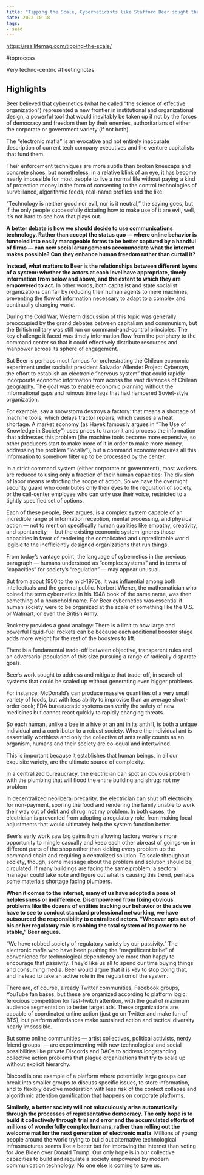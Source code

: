 ```yaml
---
title: "Tipping the Scale, Cyberneticists like Stafford Beer sought the balance between large-scale systems and individual autonomy"
date: 2022-10-18
tags:
- seed
---
```

https://reallifemag.com/tipping-the-scale/

#toprocess 

Very techno-centric #fleetingnotes 

## Highlights
Beer believed that cybernetics (what he called “the science of effective organization”) represented a new frontier in institutional and organizational design, a powerful tool that would inevitably be taken up if not by the forces of democracy and freedom then by their enemies, authoritarians of either the corporate or government variety (if not both).

The “electronic mafia” is an evocative and not entirely inaccurate description of current tech company executives and the venture capitalists that fund them.

Their enforcement techniques are more subtle than broken kneecaps and concrete shoes, but nonetheless, in a relative blink of an eye, it has become nearly impossible for most people to live a normal life without paying a kind of protection money in the form of consenting to the control technologies of surveillance, algorithmic feeds, real-name profiles and the like.

“Technology is neither good nor evil, nor is it neutral,” the saying goes, but if the only people successfully dictating how to make use of it are evil, well, it’s not hard to see how that plays out.

**A better debate is how we should decide to use communications technology. Rather than accept the status quo — where online behavior is funneled into easily manageable forms to be better captured by a handful of firms — can new social arrangements accommodate what the internet makes possible? Can they enhance human freedom rather than curtail it?**

**Instead, what matters to Beer is the relationships between different layers of a system: whether the actors at each level have appropriate, timely information from below and above, and the extent to which they are empowered to act.** In other words, both capitalist and state socialist organizations can fail by reducing their human agents to mere machines, preventing the flow of information necessary to adapt to a complex and continually changing world.

During the Cold War, Western discussion of this topic was generally preoccupied by the grand debates between capitalism and communism, but the British military was still run on command-and-control principles. The key challenge it faced was timely information flow from the periphery to the command center so that it could effectively distribute resources and manpower across its sphere of engagement.

But Beer is perhaps most famous for orchestrating the Chilean economic experiment under socialist president Salvador Allende: Project Cybersyn, the effort to establish an electronic “nervous system” that could rapidly incorporate economic information from across the vast distances of Chilean geography. The goal was to enable economic planning without the informational gaps and ruinous time lags that had hampered Soviet-style organization.

For example, say a snowstorm destroys a factory: that means a shortage of machine tools, which delays tractor repairs, which causes a wheat shortage. A market economy (as Hayek famously argues in “The Use of Knowledge in Society”) uses prices to transmit and process the information that addresses this problem (the machine tools become more expensive, so other producers start to make more of it in order to make more money, addressing the problem “locally”), but a command economy requires all this information to somehow filter up to be processed by the center.

In a strict command system (either corporate or government), most workers are reduced to using only a fraction of their human capacities: The division of labor means restricting the scope of action. So we have the overnight security guard who contributes only their eyes to the regulation of society, or the call-center employee who can only use their voice, restricted to a tightly specified set of options.

Each of these people, Beer argues, is a complex system capable of an incredible range of information reception, mental processing, and physical action — not to mention specifically human qualities like empathy, creativity, and spontaneity — but the existing economic system ignores those capacities in favor of rendering the complicated and unpredictable world legible to the inefficiently designed organizations that run things.

From today’s vantage point, the language of cybernetics in the previous paragraph — humans understood as “complex systems” and in terms of “capacities” for society’s “regulation” — may appear unusual.

But from about 1950 to the mid-1970s, it was influential among both intellectuals and the general public. Norbert Wiener, the mathematician who coined the term cybernetics in his 1948 book of the same name, was then something of a household name. For Beer cybernetics was essential if human society were to be organized at the scale of something like the U.S. or Walmart, or even the British Army.

Rocketry provides a good analogy: There is a limit to how large and powerful liquid-fuel rockets can be because each additional booster stage adds more weight for the rest of the boosters to lift.

There is a fundamental trade-off between objective, transparent rules and an adversarial population of this size pursuing a range of radically disparate goals.

Beer’s work sought to address and mitigate that trade-off, in search of systems that could be scaled up without generating even bigger problems.

For instance, McDonald’s can produce massive quantities of a very small variety of foods, but with less ability to improvise than an average short-order cook; FDA bureaucratic systems can verify the safety of new medicines but cannot react quickly to rapidly changing threats.

So each human, unlike a bee in a hive or an ant in its anthill, is both a unique individual and a contributor to a robust society. Where the individual ant is essentially worthless and only the collective of ants really counts as an organism, humans and their society are co-equal and intertwined.

This is important because it establishes that human beings, in all our exquisite variety, are the ultimate source of complexity.

In a centralized bureaucracy, the electrician can spot an obvious problem with the plumbing that will flood the entire building and shrug: not my problem

In decentralized neoliberal precarity, the electrician can shut off electricity for non-payment, spoiling the food and rendering the family unable to work their way out of debt and shrug: not my problem. In both cases, the electrician is prevented from adopting a regulatory role, from making local adjustments that would ultimately help the system function better.

Beer’s early work saw big gains from allowing factory workers more opportunity to mingle casually and keep each other abreast of goings-on in different parts of the shop rather than kicking every problem up the command chain and requiring a centralized solution. To scale throughout society, though, some message about the problem and solution should be circulated: If many buildings are facing the same problem, a sectoral manager could take note and figure out what is causing this trend, perhaps some materials shortage facing plumbers.

**When it comes to the internet, many of us have adopted a pose of helplessness or indifference. Disempowered from fixing obvious problems like the dozens of entities tracking our behavior or the ads we have to see to conduct standard professional networking, we have outsourced the responsibility to centralized actors. “Whoever opts out of his or her regulatory role is robbing the total system of its power to be stable,” Beer argues.**

“We have robbed society of regulatory variety by our passivity.” The electronic mafia who have been pushing the “magnificent bribe” of convenience for technological dependency are more than happy to encourage that passivity. They’d like us all to spend our time buying things and consuming media. Beer would argue that it is key to stop doing that, and instead to take an active role in the regulation of the system.

There are, of course, already Twitter communities, Facebook groups, YouTube fan bases, but these are organized according to platform logic: ferocious competition for fast-twitch attention, with the goal of maximum audience segmentation to better target ads. These organizations are capable of coordinated online action (just go on Twitter and make fun of BTS), but platform affordances make sustained action and tactical diversity nearly impossible.

But some online communities — artist collectives, political activists, nerdy friend groups  — are experimenting with new technological and social possibilities like private Discords and DAOs to address longstanding collective action problems that plague organizations that try to scale up without explicit hierarchy.

Discord is one example of a platform where potentially large groups can break into smaller groups to discuss specific issues, to store information, and to flexibly devolve moderation with less risk of the context collapse and algorithmic attention gamification that happens on corporate platforms.

**Similarly, a better society will not miraculously arise automatically through the processes of representative democracy. The only hope is to build it collectively through trial and error and the accumulated efforts of millions of wonderfully complex humans, rather than rolling out the welcome mat for the next generation of electronic mafia**. Millions of young people around the world trying to build out alternative technological infrastructures seems like a better bet for improving the internet than voting for Joe Biden over Donald Trump. Our only hope is in our collective capacities to build and regulate a society empowered by modern communication technology. No one else is coming to save us.


